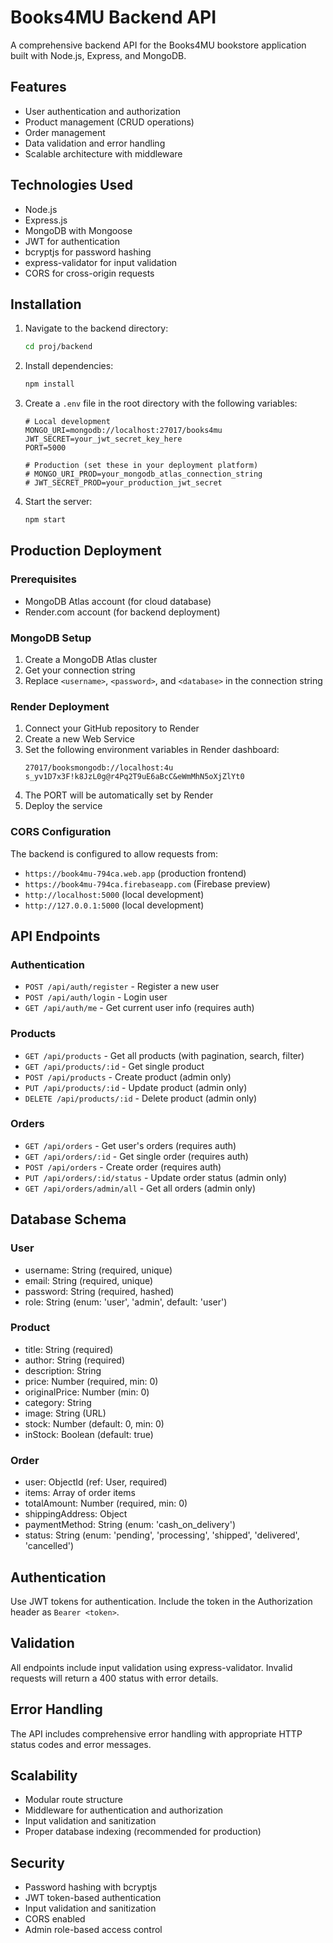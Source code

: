 # Books4MU Backend API

A comprehensive backend API for the Books4MU bookstore application built with Node.js, Express, and MongoDB.

## Features

- User authentication and authorization
- Product management (CRUD operations)
- Order management
- Data validation and error handling
- Scalable architecture with middleware

## Technologies Used

- Node.js
- Express.js
- MongoDB with Mongoose
- JWT for authentication
- bcryptjs for password hashing
- express-validator for input validation
- CORS for cross-origin requests

## Installation

1. Navigate to the backend directory:
   ```bash
   cd proj/backend
   ```

2. Install dependencies:
   ```bash
   npm install
   ```

3. Create a `.env` file in the root directory with the following variables:
   ```
   # Local development
   MONGO_URI=mongodb://localhost:27017/books4mu
   JWT_SECRET=your_jwt_secret_key_here
   PORT=5000

   # Production (set these in your deployment platform)
   # MONGO_URI_PROD=your_mongodb_atlas_connection_string
   # JWT_SECRET_PROD=your_production_jwt_secret
   ```

4. Start the server:
   ```bash
   npm start
   ```

## Production Deployment

### Prerequisites
- MongoDB Atlas account (for cloud database)
- Render.com account (for backend deployment)

### MongoDB Setup
1. Create a MongoDB Atlas cluster
2. Get your connection string
3. Replace `<username>`, `<password>`, and `<database>` in the connection string

### Render Deployment
1. Connect your GitHub repository to Render
2. Create a new Web Service
3. Set the following environment variables in Render dashboard:
   ```
   27017/booksmongodb://localhost:4u
   s_yv1D7x3F!k8JzL0g@r4Pq2T9uE6aBcC&eWmMhN5oXjZlYt0

   ```
4. The PORT will be automatically set by Render
5. Deploy the service

### CORS Configuration
The backend is configured to allow requests from:
- `https://book4mu-794ca.web.app` (production frontend)
- `https://book4mu-794ca.firebaseapp.com` (Firebase preview)
- `http://localhost:5000` (local development)
- `http://127.0.0.1:5000` (local development)

## API Endpoints

### Authentication

- `POST /api/auth/register` - Register a new user
- `POST /api/auth/login` - Login user
- `GET /api/auth/me` - Get current user info (requires auth)

### Products

- `GET /api/products` - Get all products (with pagination, search, filter)
- `GET /api/products/:id` - Get single product
- `POST /api/products` - Create product (admin only)
- `PUT /api/products/:id` - Update product (admin only)
- `DELETE /api/products/:id` - Delete product (admin only)

### Orders

- `GET /api/orders` - Get user's orders (requires auth)
- `GET /api/orders/:id` - Get single order (requires auth)
- `POST /api/orders` - Create order (requires auth)
- `PUT /api/orders/:id/status` - Update order status (admin only)
- `GET /api/orders/admin/all` - Get all orders (admin only)

## Database Schema

### User
- username: String (required, unique)
- email: String (required, unique)
- password: String (required, hashed)
- role: String (enum: 'user', 'admin', default: 'user')

### Product
- title: String (required)
- author: String (required)
- description: String
- price: Number (required, min: 0)
- originalPrice: Number (min: 0)
- category: String
- image: String (URL)
- stock: Number (default: 0, min: 0)
- inStock: Boolean (default: true)

### Order
- user: ObjectId (ref: User, required)
- items: Array of order items
- totalAmount: Number (required, min: 0)
- shippingAddress: Object
- paymentMethod: String (enum: 'cash_on_delivery')
- status: String (enum: 'pending', 'processing', 'shipped', 'delivered', 'cancelled')

## Authentication

Use JWT tokens for authentication. Include the token in the Authorization header as `Bearer <token>`.

## Validation

All endpoints include input validation using express-validator. Invalid requests will return a 400 status with error details.

## Error Handling

The API includes comprehensive error handling with appropriate HTTP status codes and error messages.

## Scalability

- Modular route structure
- Middleware for authentication and authorization
- Input validation and sanitization
- Proper database indexing (recommended for production)

## Security

- Password hashing with bcryptjs
- JWT token-based authentication
- Input validation and sanitization
- CORS enabled
- Admin role-based access control